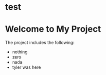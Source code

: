 # test
# Welcome to My Project
The project includes the following:
+ nothing
+ zero
+ nada
+ tyler was here